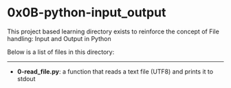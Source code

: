 # 0x0B-python-input_output

This project based learning directory exists to reinforce the concept of 
File handling: Input and Output in Python

Below is a list of files in this directory:

---
- **0-read_file.py**: a function that reads a text file (UTF8) and prints it to stdout
